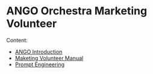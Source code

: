 # ANGO Orchestra Marketing Volunteer

Content:

- [ANGO Introduction](./introduction.md)
- [Maketing Volunteer Manual](./marketing-manual.md)
- [Prompt Engineering](./prompts.md)
